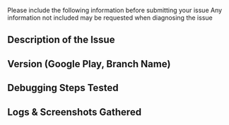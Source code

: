 Please include the following information before submitting your issue
Any information not included may be requested when diagnosing the issue

Description of the Issue
------------------------


Version (Google Play, Branch Name)
---------------------------------


Debugging Steps Tested
----------------------


Logs & Screenshots Gathered
---------------------------

